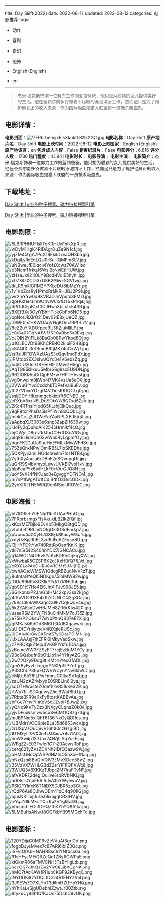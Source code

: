 
---
title: Day Shift(2022)
date: 2022-08-12
updated: 2022-08-12
categories: 电影推荐
tags:
- 动作
- 喜剧
- 奇幻
- 恐怖

- English (English)
- en
---


> 杰米·福克斯饰演一位努力工作的蓝领爸爸，他只想为聪颖的女儿提供美好的生活。他在圣费尔南多谷做着不起眼的泳池清洁工作，然而这只是为了掩护他真正的收入来源：作为国际吸血鬼猎人联盟的一员捕杀吸血鬼。

## **电影详情**：

**电影封面**：<img src="https://image.tmdb.org/t/p/w200/7FRbrbemgxFIsXkuktLB2Ik2fQf.jpg" alt="/7FRbrbemgxFIsXkuktLB2Ik2fQf.jpg" title="/7FRbrbemgxFIsXkuktLB2Ik2fQf.jpg">
**电影名称**：Day Shift
**原产地片名**：Day Shift
**电影上映时间**：2022-08-12
**电影上映国家**：English (English)
**原产地语言**：en
**包含成人内容**：False
**是否纪录片**：False
**电影评分**：6.816
**评分人数**：1786
**热门程度**：43.941
**电影时长**：
**电影导演**：
**电影主演**：
**电影简介**：杰米·福克斯饰演一位努力工作的蓝领爸爸，他只想为聪颖的女儿提供美好的生活。他在圣费尔南多谷做着不起眼的泳池清洁工作，然而这只是为了掩护他真正的收入来源：作为国际吸血鬼猎人联盟的一员捕杀吸血鬼。

## **下载地址**：
[Day Shift |专业的种子搜索、磁力链接搜索引擎](https://movie.amd794.com:2083/?search=Day%20Shift&ordering=&mode=match_phrase&page_size=10&page=1)

[Day Shift |专业的种子搜索、磁力链接搜索引擎](https://movie.amd794.com:2083/?search=Day%20Shift&ordering=&mode=match_phrase&page_size=10&page=1)
 

## **电影剧照**：
<img src="https://image.tmdb.org/t/p/original/5L6RPHHUFlsliTqKRmUxFnIkXpR.jpg" alt="/5L6RPHHUFlsliTqKRmUxFnIkXpR.jpg" title="/5L6RPHHUFlsliTqKRmUxFnIkXpR.jpg"><img src="https://image.tmdb.org/t/p/original/wDyM1lIIgK4RIDAgr8iuZe9N1cf.jpg" alt="/wDyM1lIIgK4RIDAgr8iuZe9N1cf.jpg" title="/wDyM1lIIgK4RIDAgr8iuZe9N1cf.jpg"><img src="https://image.tmdb.org/t/p/original/yjZM4QrgA7PqX18Es6DxvJQH3ba.jpg" alt="/yjZM4QrgA7PqX18Es6DxvJQH3ba.jpg" title="/yjZM4QrgA7PqX18Es6DxvJQH3ba.jpg"><img src="https://image.tmdb.org/t/p/original/kDgiLyReEqLQsl0rSunlQMFmSLV.jpg" alt="/kDgiLyReEqLQsl0rSunlQMFmSLV.jpg" title="/kDgiLyReEqLQsl0rSunlQMFmSLV.jpg"><img src="https://image.tmdb.org/t/p/original/uNBweJfE0iqcjylYpfsXdwz70AW.jpg" alt="/uNBweJfE0iqcjylYpfsXdwz70AW.jpg" title="/uNBweJfE0iqcjylYpfsXdwz70AW.jpg"><img src="https://image.tmdb.org/t/p/original/e3NcmTfrkqJ6Wsi2oNyiEtIHUW.jpg" alt="/e3NcmTfrkqJ6Wsi2oNyiEtIHUW.jpg" title="/e3NcmTfrkqJ6Wsi2oNyiEtIHUW.jpg"><img src="https://image.tmdb.org/t/p/original/zHzaJx021lOLY9BodNVqlE5hyhl.jpg" alt="/zHzaJx021lOLY9BodNVqlE5hyhl.jpg" title="/zHzaJx021lOLY9BodNVqlE5hyhl.jpg"><img src="https://image.tmdb.org/t/p/original/x07XilzCCDi3xU8B2MlwkSGVfwg.jpg" alt="/x07XilzCCDi3xU8B2MlwkSGVfwg.jpg" title="/x07XilzCCDi3xU8B2MlwkSGVfwg.jpg"><img src="https://image.tmdb.org/t/p/original/tkLR9mKlGi1M2YPKbcDU8ibMzYr.jpg" alt="/tkLR9mKlGi1M2YPKbcDU8ibMzYr.jpg" title="/tkLR9mKlGi1M2YPKbcDU8ibMzYr.jpg"><img src="https://image.tmdb.org/t/p/original/1v1KbZqaRyHPmxRrMkRHJBJ2P98.jpg" alt="/1v1KbZqaRyHPmxRrMkRHJBJ2P98.jpg" title="/1v1KbZqaRyHPmxRrMkRHJBJ2P98.jpg"><img src="https://image.tmdb.org/t/p/original/wr2mYYw0d9XVBJOJnVputx3EMSl.jpg" alt="/wr2mYYw0d9XVBJOJnVputx3EMSl.jpg" title="/wr2mYYw0d9XVBJOJnVputx3EMSl.jpg"><img src="https://image.tmdb.org/t/p/original/qpH6z1e4Lm9O4vWClSfDzSxPnqd.jpg" alt="/qpH6z1e4Lm9O4vWClSfDzSxPnqd.jpg" title="/qpH6z1e4Lm9O4vWClSfDzSxPnqd.jpg"><img src="https://image.tmdb.org/t/p/original/dPGdC5pB1xt0CJHwp3bLiZc543B.jpg" alt="/dPGdC5pB1xt0CJHwp3bLiZc543B.jpg" title="/dPGdC5pB1xt0CJHwp3bLiZc543B.jpg"><img src="https://image.tmdb.org/t/p/original/8XEfBXu3OyiYBhHTlokGbFb6NC5.jpg" alt="/8XEfBXu3OyiYBhHTlokGbFb6NC5.jpg" title="/8XEfBXu3OyiYBhHTlokGbFb6NC5.jpg"><img src="https://image.tmdb.org/t/p/original/opNorJRXIrO21Dev09lE8xjUeQZ.jpg" alt="/opNorJRXIrO21Dev09lE8xjUeQZ.jpg" title="/opNorJRXIrO21Dev09lE8xjUeQZ.jpg"><img src="https://image.tmdb.org/t/p/original/iDWE0hZHKWOAqVPIgKOm7RP0D7V.jpg" alt="/iDWE0hZHKWOAqVPIgKOm7RP0D7V.jpg" title="/iDWE0hZHKWOAqVPIgKOm7RP0D7V.jpg"><img src="https://image.tmdb.org/t/p/original/6eZ2uYfXDOfpee9U6ftZjuMliLF.jpg" alt="/6eZ2uYfXDOfpee9U6ftZjuMliLF.jpg" title="/6eZ2uYfXDOfpee9U6ftZjuMliLF.jpg"><img src="https://image.tmdb.org/t/p/original/c8r6e97OqNAfWMSC0yBbn5s8Evg.jpg" alt="/c8r6e97OqNAfWMSC0yBbn5s8Evg.jpg" title="/c8r6e97OqNAfWMSC0yBbn5s8Evg.jpg"><img src="https://image.tmdb.org/t/p/original/cJOIN2VjFiLk8BsQbO8PwYkpd8Q.jpg" alt="/cJOIN2VjFiLk8BsQbO8PwYkpd8Q.jpg" title="/cJOIN2VjFiLk8BsQbO8PwYkpd8Q.jpg"><img src="https://image.tmdb.org/t/p/original/u1OLECVDt98KhCRENO2klulFS49.jpg" alt="/u1OLECVDt98KhCRENO2klulFS49.jpg" title="/u1OLECVDt98KhCRENO2klulFS49.jpg"><img src="https://image.tmdb.org/t/p/original/c8AQtXL3o1BmoB9fjMK74cCxWjT.jpg" alt="/c8AQtXL3o1BmoB9fjMK74cCxWjT.jpg" title="/c8AQtXL3o1BmoB9fjMK74cCxWjT.jpg"><img src="https://image.tmdb.org/t/p/original/tsRslJRTDWXzUAzS3xQqv1mdPdX.jpg" alt="/tsRslJRTDWXzUAzS3xQqv1mdPdX.jpg" title="/tsRslJRTDWXzUAzS3xQqv1mdPdX.jpg"><img src="https://image.tmdb.org/t/p/original/jPMtdb9ZX3sIwJQYdDe1V6ebsZq.jpg" alt="/jPMtdb9ZX3sIwJQYdDe1V6ebsZq.jpg" title="/jPMtdb9ZX3sIwJQYdDe1V6ebsZq.jpg"><img src="https://image.tmdb.org/t/p/original/bi4OiUX0nrG87eeFlIPDMwGH5gp.jpg" alt="/bi4OiUX0nrG87eeFlIPDMwGH5gp.jpg" title="/bi4OiUX0nrG87eeFlIPDMwGH5gp.jpg"><img src="https://image.tmdb.org/t/p/original/AqTG85kIlxuU5MbrGSg8scEU9DN.jpg" alt="/AqTG85kIlxuU5MbrGSg8scEU9DN.jpg" title="/AqTG85kIlxuU5MbrGSg8scEU9DN.jpg"><img src="https://image.tmdb.org/t/p/original/962lOKQ5uGrGjpFMKw7HPTHhvsl.jpg" alt="/962lOKQ5uGrGjpFMKw7HPTHhvsl.jpg" title="/962lOKQ5uGrGjpFMKw7HPTHhvsl.jpg"><img src="https://image.tmdb.org/t/p/original/vgOnwpIm8jiWb4i7MK4vzUa5eOQ.jpg" alt="/vgOnwpIm8jiWb4i7MK4vzUa5eOQ.jpg" title="/vgOnwpIm8jiWb4i7MK4vzUa5eOQ.jpg"><img src="https://image.tmdb.org/t/p/original/2VWuGfYvdCxdchkTDPefVai9uFv.jpg" alt="/2VWuGfYvdCxdchkTDPefVai9uFv.jpg" title="/2VWuGfYvdCxdchkTDPefVai9uFv.jpg"><img src="https://image.tmdb.org/t/p/original/th2ZVbnoYGzgR4VJYcsKKtQCLg0.jpg" alt="/th2ZVbnoYGzgR4VJYcsKKtQCLg0.jpg" title="/th2ZVbnoYGzgR4VJYcsKKtQCLg0.jpg"><img src="https://image.tmdb.org/t/p/original/ssijDDYfHKenmgcbktobTt6CNED.jpg" alt="/ssijDDYfHKenmgcbktobTt6CNED.jpg" title="/ssijDDYfHKenmgcbktobTt6CNED.jpg"><img src="https://image.tmdb.org/t/p/original/cRXbA5oxNFLDdSObOW5Q7xd5ZpA.jpg" alt="/cRXbA5oxNFLDdSObOW5Q7xd5ZpA.jpg" title="/cRXbA5oxNFLDdSObOW5Q7xd5ZpA.jpg"><img src="https://image.tmdb.org/t/p/original/2Kc4RThsiYIodG5fiLshjEikQuc.jpg" alt="/2Kc4RThsiYIodG5fiLshjEikQuc.jpg" title="/2Kc4RThsiYIodG5fiLshjEikQuc.jpg"><img src="https://image.tmdb.org/t/p/original/9gF9tcnPhsDs5lsPf1Wih8xQQbL.jpg" alt="/9gF9tcnPhsDs5lsPf1Wih8xQQbL.jpg" title="/9gF9tcnPhsDs5lsPf1Wih8xQQbL.jpg"><img src="https://image.tmdb.org/t/p/original/mhkCrsq2JOWeYaYAbNPLXBJ5tqU.jpg" alt="/mhkCrsq2JOWeYaYAbNPLXBJ5tqU.jpg" title="/mhkCrsq2JOWeYaYAbNPLXBJ5tqU.jpg"><img src="https://image.tmdb.org/t/p/original/aApbqXU3063e6snp3ZapZl1639w.jpg" alt="/aApbqXU3063e6snp3ZapZl1639w.jpg" title="/aApbqXU3063e6snp3ZapZl1639w.jpg"><img src="https://image.tmdb.org/t/p/original/lJoFy2qDuhoAIK254SHrmIkf4cQ.jpg" alt="/lJoFy2qDuhoAIK254SHrmIkf4cQ.jpg" title="/lJoFy2qDuhoAIK254SHrmIkf4cQ.jpg"><img src="https://image.tmdb.org/t/p/original/hjOWyLO8pTa1dJbrCOFdO8cA1Gv.jpg" alt="/hjOWyLO8pTa1dJbrCOFdO8cA1Gv.jpg" title="/hjOWyLO8pTa1dJbrCOFdO8cA1Gv.jpg"><img src="https://image.tmdb.org/t/p/original/uIq8BiiRdnQh03wWb0RyLgpmfOy.jpg" alt="/uIq8BiiRdnQh03wWb0RyLgpmfOy.jpg" title="/uIq8BiiRdnQh03wWb0RyLgpmfOy.jpg"><img src="https://image.tmdb.org/t/p/original/nqdFK2GuUa9ucHnEFMLkMwWFHSo.jpg" alt="/nqdFK2GuUa9ucHnEFMLkMwWFHSo.jpg" title="/nqdFK2GuUa9ucHnEFMLkMwWFHSo.jpg"><img src="https://image.tmdb.org/t/p/original/7SZsQhxNPwlOmiRB6L7loSKEDhe.jpg" alt="/7SZsQhxNPwlOmiRB6L7loSKEDhe.jpg" title="/7SZsQhxNPwlOmiRB6L7loSKEDhe.jpg"><img src="https://image.tmdb.org/t/p/original/5CXPjyu3mLNOds4rmlm7InzNTB4.jpg" alt="/5CXPjyu3mLNOds4rmlm7InzNTB4.jpg" title="/5CXPjyu3mLNOds4rmlm7InzNTB4.jpg"><img src="https://image.tmdb.org/t/p/original/7ytbXy4uuja6rDBnFZeSQvopqUt.jpg" alt="/7ytbXy4uuja6rDBnFZeSQvopqUt.jpg" title="/7ytbXy4uuja6rDBnFZeSQvopqUt.jpg"><img src="https://image.tmdb.org/t/p/original/uGrR9SMbVmyoLswvUVKBl7voHxN.jpg" alt="/uGrR9SMbVmyoLswvUVKBl7voHxN.jpg" title="/uGrR9SMbVmyoLswvUVKBl7voHxN.jpg"><img src="https://image.tmdb.org/t/p/original/hlpFcaPYx6jvlHLkF0vVArGJO8H.jpg" alt="/hlpFcaPYx6jvlHLkF0vVArGJO8H.jpg" title="/hlpFcaPYx6jvlHLkF0vVArGJO8H.jpg"><img src="https://image.tmdb.org/t/p/original/uoY5vX24fNKUac0eKgvggYDFNOM.jpg" alt="/uoY5vX24fNKUac0eKgvggYDFNOM.jpg" title="/uoY5vX24fNKUac0eKgvggYDFNOM.jpg"><img src="https://image.tmdb.org/t/p/original/m7nP1tWgATx1fCdlBNfO3GscODk.jpg" alt="/m7nP1tWgATx1fCdlBNfO3GscODk.jpg" title="/m7nP1tWgATx1fCdlBNfO3GscODk.jpg"><img src="https://image.tmdb.org/t/p/original/2yxXfRLTNEW9Q9qnNSioiJROVoC.jpg" alt="/2yxXfRLTNEW9Q9qnNSioiJROVoC.jpg" title="/2yxXfRLTNEW9Q9qnNSioiJROVoC.jpg">

## **电影海报**：
<img src="https://image.tmdb.org/t/p/original/bI7lGR5HuYlENlp11brKUAaPHuO.jpg" alt="/bI7lGR5HuYlENlp11brKUAaPHuO.jpg" title="/bI7lGR5HuYlENlp11brKUAaPHuO.jpg"><img src="https://image.tmdb.org/t/p/original/7FRbrbemgxFIsXkuktLB2Ik2fQf.jpg" alt="/7FRbrbemgxFIsXkuktLB2Ik2fQf.jpg" title="/7FRbrbemgxFIsXkuktLB2Ik2fQf.jpg"><img src="https://image.tmdb.org/t/p/original/kKcsME7Bjlo9EvKp51MkgQ8tgQD.jpg" alt="/kKcsME7Bjlo9EvKp51MkgQ8tgQD.jpg" title="/kKcsME7Bjlo9EvKp51MkgQ8tgQD.jpg"><img src="https://image.tmdb.org/t/p/original/vfuhLBf9RLmNOtgOF3GSdEnrkpZ.jpg" alt="/vfuhLBf9RLmNOtgOF3GSdEnrkpZ.jpg" title="/vfuhLBf9RLmNOtgOF3GSdEnrkpZ.jpg"><img src="https://image.tmdb.org/t/p/original/pUbou5UZCyHJQXBykRFacyW8cfs.jpg" alt="/pUbou5UZCyHJQXBykRFacyW8cfs.jpg" title="/pUbou5UZCyHJQXBykRFacyW8cfs.jpg"><img src="https://image.tmdb.org/t/p/original/xdy0zKpjRh6L3zd6JEoAZFqso8U.jpg" alt="/xdy0zKpjRh6L3zd6JEoAZFqso8U.jpg" title="/xdy0zKpjRh6L3zd6JEoAZFqso8U.jpg"><img src="https://image.tmdb.org/t/p/original/i3jHYFEKtYw740RdtRpOanfKnlK.jpg" alt="/i3jHYFEKtYw740RdtRpOanfKnlK.jpg" title="/i3jHYFEKtYw740RdtRpOanfKnlK.jpg"><img src="https://image.tmdb.org/t/p/original/tkl7n5r542S40hnYDI27lGNCACu.jpg" alt="/tkl7n5r542S40hnYDI27lGNCACu.jpg" title="/tkl7n5r542S40hnYDI27lGNCACu.jpg"><img src="https://image.tmdb.org/t/p/original/q14WOLN4D6v5YaKpBD9bOqFqyXW.jpg" alt="/q14WOLN4D6v5YaKpBD9bOqFqyXW.jpg" title="/q14WOLN4D6v5YaKpBD9bOqFqyXW.jpg"><img src="https://image.tmdb.org/t/p/original/xWwbaK5CZSP6X2oEKxH0fQ7fLVd.jpg" alt="/xWwbaK5CZSP6X2oEKxH0fQ7fLVd.jpg" title="/xWwbaK5CZSP6X2oEKxH0fQ7fLVd.jpg"><img src="https://image.tmdb.org/t/p/original/pRX6LoPAnDHBv8wTOMt5JA1jl1E.jpg" alt="/pRX6LoPAnDHBv8wTOMt5JA1jl1E.jpg" title="/pRX6LoPAnDHBv8wTOMt5JA1jl1E.jpg"><img src="https://image.tmdb.org/t/p/original/cwhACscWMSWtGddgRBZuqNvVRzT.jpg" alt="/cwhACscWMSWtGddgRBZuqNvVRzT.jpg" title="/cwhACscWMSWtGddgRBZuqNvVRzT.jpg"><img src="https://image.tmdb.org/t/p/original/8utntaGYeQI5NDKgnA5ioIMW92w.jpg" alt="/8utntaGYeQI5NDKgnA5ioIMW92w.jpg" title="/8utntaGYeQI5NDKgnA5ioIMW92w.jpg"><img src="https://image.tmdb.org/t/p/original/lODc96NRv8GXlkYYck17k1Hs1hb.jpg" alt="/lODc96NRv8GXlkYYck17k1Hs1hb.jpg" title="/lODc96NRv8GXlkYYck17k1Hs1hb.jpg"><img src="https://image.tmdb.org/t/p/original/qb9D1tS7Ho4EKJInX1FJv998JE5.jpg" alt="/qb9D1tS7Ho4EKJInX1FJv998JE5.jpg" title="/qb9D1tS7Ho4EKJInX1FJv998JE5.jpg"><img src="https://image.tmdb.org/t/p/original/6GrkonrxP2JmGbIHM42xpv3sa2k.jpg" alt="/6GrkonrxP2JmGbIHM42xpv3sa2k.jpg" title="/6GrkonrxP2JmGbIHM42xpv3sa2k.jpg"><img src="https://image.tmdb.org/t/p/original/4IApVD091XF4k9ZiDgNLCQ2g3Ga.jpg" alt="/4IApVD091XF4k9ZiDgNLCQ2g3Ga.jpg" title="/4IApVD091XF4k9ZiDgNLCQ2g3Ga.jpg"><img src="https://image.tmdb.org/t/p/original/7kVcCiB9AWXaqoz39F7CqEQoE4n.jpg" alt="/7kVcCiB9AWXaqoz39F7CqEQoE4n.jpg" title="/7kVcCiB9AWXaqoz39F7CqEQoE4n.jpg"><img src="https://image.tmdb.org/t/p/original/5k2ZAKsnDwH6JMet8ZR6rKlw42C.jpg" alt="/5k2ZAKsnDwH6JMet8ZR6rKlw42C.jpg" title="/5k2ZAKsnDwH6JMet8ZR6rKlw42C.jpg"><img src="https://image.tmdb.org/t/p/original/usaeRSM2YWjFN8uCi4MkM7oJ35Z.jpg" alt="/usaeRSM2YWjFN8uCi4MkM7oJ35Z.jpg" title="/usaeRSM2YWjFN8uCi4MkM7oJ35Z.jpg"><img src="https://image.tmdb.org/t/p/original/e75HP2jOksu77sNpPXnQB37eE7X.jpg" alt="/e75HP2jOksu77sNpPXnQB37eE7X.jpg" title="/e75HP2jOksu77sNpPXnQB37eE7X.jpg"><img src="https://image.tmdb.org/t/p/original/giMKJsQKdOdSM6IT6GdBXgavwrk.jpg" alt="/giMKJsQKdOdSM6IT6GdBXgavwrk.jpg" title="/giMKJsQKdOdSM6IT6GdBXgavwrk.jpg"><img src="https://image.tmdb.org/t/p/original/uUIDfDVrIjiytxcV4iBXqleRUSc.jpg" alt="/uUIDfDVrIjiytxcV4iBXqleRUSc.jpg" title="/uUIDfDVrIjiytxcV4iBXqleRUSc.jpg"><img src="https://image.tmdb.org/t/p/original/j0CAhdGr8wCK5mt57y6DarPDlMN.jpg" alt="/j0CAhdGr8wCK5mt57y6DarPDlMN.jpg" title="/j0CAhdGr8wCK5mt57y6DarPDlMN.jpg"><img src="https://image.tmdb.org/t/p/original/iJxLAAAej7jhEFRi6IMkyVaqSkw.jpg" alt="/iJxLAAAej7jhEFRi6IMkyVaqSkw.jpg" title="/iJxLAAAej7jhEFRi6IMkyVaqSkw.jpg"><img src="https://image.tmdb.org/t/p/original/z7PRC8gkZ1ejq4VKBPYrkfu1DAa.jpg" alt="/z7PRC8gkZ1ejq4VKBPYrkfu1DAa.jpg" title="/z7PRC8gkZ1ejq4VKBPYrkfu1DAa.jpg"><img src="https://image.tmdb.org/t/p/original/zBcmcWW3FZSzFT75cjEzBgM1YOy.jpg" alt="/zBcmcWW3FZSzFT75cjEzBgM1YOy.jpg" title="/zBcmcWW3FZSzFT75cjEzBgM1YOy.jpg"><img src="https://image.tmdb.org/t/p/original/93oGQabufn9bOtLIo9n4YHtyAZG.jpg" alt="/93oGQabufn9bOtLIo9n4YHtyAZG.jpg" title="/93oGQabufn9bOtLIo9n4YHtyAZG.jpg"><img src="https://image.tmdb.org/t/p/original/2w72QPy9Ddg8tiKMbruYecGfADL.jpg" alt="/2w72QPy9Ddg8tiKMbruYecGfADL.jpg" title="/2w72QPy9Ddg8tiKMbruYecGfADL.jpg"><img src="https://image.tmdb.org/t/p/original/gmY6yEyvLlkqrgqYNXPp1llPZeT.jpg" alt="/gmY6yEyvLlkqrgqYNXPp1llPZeT.jpg" title="/gmY6yEyvLlkqrgqYNXPp1llPZeT.jpg"><img src="https://image.tmdb.org/t/p/original/A38ChUP36pEQWVWCynYNv6khWD.jpg" alt="/A38ChUP36pEQWVWCynYNv6khWD.jpg" title="/A38ChUP36pEQWVWCynYNv6khWD.jpg"><img src="https://image.tmdb.org/t/p/original/eMjUt6IYRFLPwFmmeC0IkaSV1qI.jpg" alt="/eMjUt6IYRFLPwFmmeC0IkaSV1qI.jpg" title="/eMjUt6IYRFLPwFmmeC0IkaSV1qI.jpg"><img src="https://image.tmdb.org/t/p/original/zaUN2zjAZrMxydE09RELIn6l2ya.jpg" alt="/zaUN2zjAZrMxydE09RELIn6l2ya.jpg" title="/zaUN2zjAZrMxydE09RELIn6l2ya.jpg"><img src="https://image.tmdb.org/t/p/original/sqOTHWusteZ0oefhRvR5tkKe329.jpg" alt="/sqOTHWusteZ0oefhRvR5tkKe329.jpg" title="/sqOTHWusteZ0oefhRvR5tkKe329.jpg"><img src="https://image.tmdb.org/t/p/original/rlWu7fIjuSDXquwyZAcjBWaf6hU.jpg" alt="/rlWu7fIjuSDXquwyZAcjBWaf6hU.jpg" title="/rlWu7fIjuSDXquwyZAcjBWaf6hU.jpg"><img src="https://image.tmdb.org/t/p/original/7Rbte3RR9ej1xFy8tqztKABBvAa.jpg" alt="/7Rbte3RR9ej1xFy8tqztKABBvAa.jpg" title="/7Rbte3RR9ej1xFy8tqztKABBvAa.jpg"><img src="https://image.tmdb.org/t/p/original/bFGe7PhvPInKeVSqGZvpi7BJwjZ.jpg" alt="/bFGe7PhvPInKeVSqGZvpi7BJwjZ.jpg" title="/bFGe7PhvPInKeVSqGZvpi7BJwjZ.jpg"><img src="https://image.tmdb.org/t/p/original/yQNo9KVTyDzx3NXgyCLqnaZ0k0K.jpg" alt="/yQNo9KVTyDzx3NXgyCLqnaZ0k0K.jpg" title="/yQNo9KVTyDzx3NXgyCLqnaZ0k0K.jpg"><img src="https://image.tmdb.org/t/p/original/yjvDFuxVsnIvw5cu8w6MOQ8zg73.jpg" alt="/yjvDFuxVsnIvw5cu8w6MOQ8zg73.jpg" title="/yjvDFuxVsnIvw5cu8w6MOQ8zg73.jpg"><img src="https://image.tmdb.org/t/p/original/mJB9Nro5xlQhT6136jNkGyQDRcs.jpg" alt="/mJB9Nro5xlQhT6136jNkGyQDRcs.jpg" title="/mJB9Nro5xlQhT6136jNkGyQDRcs.jpg"><img src="https://image.tmdb.org/t/p/original/rJBMdrsVCO9pieBLa05d6853wcV.jpg" alt="/rJBMdrsVCO9pieBLa05d6853wcV.jpg" title="/rJBMdrsVCO9pieBLa05d6853wcV.jpg"><img src="https://image.tmdb.org/t/p/original/zrUSpVXOuCevV16hG0czHzgiBD.jpg" alt="/zrUSpVXOuCevV16hG0czHzgiBD.jpg" title="/zrUSpVXOuCevV16hG0czHzgiBD.jpg"><img src="https://image.tmdb.org/t/p/original/6TM3yhf0V02n4LUSacUrBst1At7.jpg" alt="/6TM3yhf0V02n4LUSacUrBst1At7.jpg" title="/6TM3yhf0V02n4LUSacUrBst1At7.jpg"><img src="https://image.tmdb.org/t/p/original/hnW3wdj7l2rUhx24N7jILSqYcsF.jpg" alt="/hnW3wdj7l2rUhx24N7jILSqYcsF.jpg" title="/hnW3wdj7l2rUhx24N7jILSqYcsF.jpg"><img src="https://image.tmdb.org/t/p/original/WFgZZkE03TwIcRC7nZ0AcwsRbF.jpg" alt="/WFgZZkE03TwIcRC7nZ0AcwsRbF.jpg" title="/WFgZZkE03TwIcRC7nZ0AcwsRbF.jpg"><img src="https://image.tmdb.org/t/p/original/cerq62TyZVsZDKNh9IDfQ3asw9W.jpg" alt="/cerq62TyZVsZDKNh9IDfQ3asw9W.jpg" title="/cerq62TyZVsZDKNh9IDfQ3asw9W.jpg"><img src="https://image.tmdb.org/t/p/original/oHMcUNcQpWSPdNMIdO5hXxHfNJq.jpg" alt="/oHMcUNcQpWSPdNMIdO5hXxHfNJq.jpg" title="/oHMcUNcQpWSPdNMIdO5hXxHfNJq.jpg"><img src="https://image.tmdb.org/t/p/original/oNxQzm8BuQiVQlV3EMvXDce58wZ.jpg" alt="/oNxQzm8BuQiVQlV3EMvXDce58wZ.jpg" title="/oNxQzm8BuQiVQlV3EMvXDce58wZ.jpg"><img src="https://image.tmdb.org/t/p/original/35VzVX7WHLGBdZ2arYIFPQFXWq8.jpg" alt="/35VzVX7WHLGBdZ2arYIFPQFXWq8.jpg" title="/35VzVX7WHLGBdZ2arYIFPQFXWq8.jpg"><img src="https://image.tmdb.org/t/p/original/3WUQ3V8XKKzTJbpqZM7iruFTvNF.jpg" alt="/3WUQ3V8XKKzTJbpqZM7iruFTvNF.jpg" title="/3WUQ3V8XKKzTJbpqZM7iruFTvNF.jpg"><img src="https://image.tmdb.org/t/p/original/afVKDRZ2degIQuilve3rbRVbNKi.jpg" alt="/afVKDRZ2degIQuilve3rbRVbNKi.jpg" title="/afVKDRZ2degIQuilve3rbRVbNKi.jpg"><img src="https://image.tmdb.org/t/p/original/ar98sls2quERRlRJvA35YWyewuV.jpg" alt="/ar98sls2quERRlRJvA35YWyewuV.jpg" title="/ar98sls2quERRlRJvA35YWyewuV.jpg"><img src="https://image.tmdb.org/t/p/original/6SlQFYhfxK6TNiDX5GJBR5zoSGt.jpg" alt="/6SlQFYhfxK6TNiDX5GJBR5zoSGt.jpg" title="/6SlQFYhfxK6TNiDX5GJBR5zoSGt.jpg"><img src="https://image.tmdb.org/t/p/original/rQdP6Ae8CJhwOErn41dC4q9OllG.jpg" alt="/rQdP6Ae8CJhwOErn41dC4q9OllG.jpg" title="/rQdP6Ae8CJhwOErn41dC4q9OllG.jpg"><img src="https://image.tmdb.org/t/p/original/ojusNKhIuj0uDs6IixbggCR3lHV.jpg" alt="/ojusNKhIuj0uDs6IixbggCR3lHV.jpg" title="/ojusNKhIuj0uDs6IixbggCR3lHV.jpg"><img src="https://image.tmdb.org/t/p/original/ivYqJY8LMkrlYCrrEpPVYgI8z3G.jpg" alt="/ivYqJY8LMkrlYCrrEpPVYgI8z3G.jpg" title="/ivYqJY8LMkrlYCrrEpPVYgI8z3G.jpg"><img src="https://image.tmdb.org/t/p/original/phccodTECsfDHQzfRKYhYQ8Atka.jpg" alt="/phccodTECsfDHQzfRKYhYQ8Atka.jpg" title="/phccodTECsfDHQzfRKYhYQ8Atka.jpg"><img src="https://image.tmdb.org/t/p/original/5LMBuHsANwJ8OGFkbYB95MGxKTc.jpg" alt="/5LMBuHsANwJ8OGFkbYB95MGxKTc.jpg" title="/5LMBuHsANwJ8OGFkbYB95MGxKTc.jpg">

## **电影图标**：
<img src="https://image.tmdb.org/t/p/original/120YDijaG0M09vZeVVuAt3grjCd.png" alt="/120YDijaG0M09vZeVVuAt3grjCd.png" title="/120YDijaG0M09vZeVVuAt3grjCd.png"><img src="https://image.tmdb.org/t/p/original/fogbBJyeMvex7c87wRj6lbIZ3Qc.png" alt="/fogbBJyeMvex7c87wRj6lbIZ3Qc.png" title="/fogbBJyeMvex7c87wRj6lbIZ3Qc.png"><img src="https://image.tmdb.org/t/p/original/iSFytQ0sbHNAHB8sr0dYNfbcs6a.png" alt="/iSFytQ0sbHNAHB8sr0dYNfbcs6a.png" title="/iSFytQ0sbHNAHB8sr0dYNfbcs6a.png"><img src="https://image.tmdb.org/t/p/original/91sHFyqMFiQRZcQcTZByflGWPaE.png" alt="/91sHFyqMFiQRZcQcTZByflGWPaE.png" title="/91sHFyqMFiQRZcQcTZByflGWPaE.png"><img src="https://image.tmdb.org/t/p/original/xiGkmRO6aFMVCNH5TzBYilgLtb.png" alt="/xiGkmRO6aFMVCNH5TzBYilgLtb.png" title="/xiGkmRO6aFMVCNH5TzBYilgLtb.png"><img src="https://image.tmdb.org/t/p/original/nccQrj7kJhQaDy2Ym08LibXQpNK.png" alt="/nccQrj7kJhQaDy2Ym08LibXQpNK.png" title="/nccQrj7kJhQaDy2Ym08LibXQpNK.png"><img src="https://image.tmdb.org/t/p/original/hMO7tAcKAW1Pi1ubCKGF92KByqX.png" alt="/hMO7tAcKAW1Pi1ubCKGF92KByqX.png" title="/hMO7tAcKAW1Pi1ubCKGF92KByqX.png"><img src="https://image.tmdb.org/t/p/original/iNYGDKi87YOQLtDGmfR1EHYzfn4.png" alt="/iNYGDKi87YOQLtDGmfR1EHYzfn4.png" title="/iNYGDKi87YOQLtDGmfR1EHYzfn4.png"><img src="https://image.tmdb.org/t/p/original/3J9EVs2O7XLYbT3d6mHZt1HpYHQ.png" alt="/3J9EVs2O7XLYbT3d6mHZt1HpYHQ.png" title="/3J9EVs2O7XLYbT3d6mHZt1HpYHQ.png"><img src="https://image.tmdb.org/t/p/original/nYhKaLeSjgUDebhiZ2wtJrB0Ztb.svg" alt="/nYhKaLeSjgUDebhiZ2wtJrB0Ztb.svg" title="/nYhKaLeSjgUDebhiZ2wtJrB0Ztb.svg"><img src="https://image.tmdb.org/t/p/original/9tykuCy93h1QfKJOdF5DchC9vUK.png" alt="/9tykuCy93h1QfKJOdF5DchC9vUK.png" title="/9tykuCy93h1QfKJOdF5DchC9vUK.png">
